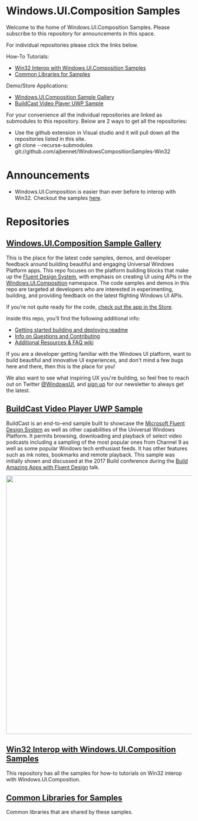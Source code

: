 # Windows.UI.Composition Samples
Welcome to the home of Windows.UI.Composition Samples. Please subscribe to this repository for announcements in this space. 

For individual repositories please click the links below. 

How-To Tutorials:
* [Win32 Interop with Windows.UI.Composition Samples](https://github.com/ajbennet/WindowsCompositionSamples-Win32)
* [Common Libraries for Samples](https://github.com/ajbennet/Common-WUC-Libraries)
  
Demo/Store Applications:
 * [Windows.UI.Composition Sample Gallery](https://github.com/Microsoft/WindowsCompositionSamples)
 * [BuildCast Video Player UWP Sample](https://github.com/Microsoft/BuildCast) 

For your convenience all the individual repositories are linked as submodules to this repository. Below are 2 ways to get all the repositories:

* Use the github extension in Visual studio and it will pull down all the repositories listed in this site. 
* git clone --recurse-submodules git://github.com/ajbennet/WindowsCompositionSamples-Win32

# Announcements

* Windows.UI.Composition is easier than ever before to interop with Win32. Checkout the samples [here](https://github.com/ajbennet/WindowsCompositionSamples-Win32). 

# Repositories

## [Windows.UI.Composition Sample Gallery](https://github.com/Microsoft/WindowsCompositionSamples)
This is the place for the latest code samples, demos, and developer feedback around building beautiful and engaging Universal Windows Platform apps.  This repo focuses on the platform building blocks that make up the [Fluent Design System](https://fluent.microsoft.com/), with emphasis on creating UI using APIs in the [Windows.UI.Composition](https://msdn.microsoft.com/en-us/library/windows/apps/windows.ui.composition.aspx) namespace. The code samples and demos in this repo are targeted at developers who are interested in experimenting, building, and providing feedback on the latest flighting Windows UI APIs.

If you’re not quite ready for the code, [check out the app in the Store](https://www.microsoft.com/store/productId/9N1H8CZHBPXB). 

Inside this repo, you’ll find the following additional info:

* [Getting started building and deploying readme](STARTUP.md)
* [Info on Questions and Contributing](CONTRIBUTING.md)
* [Additional Resources & FAQ wiki](https://github.com/Microsoft/WindowsCompositionSamples/wiki)

If you are a developer getting familiar with the Windows UI platform, want to build beautiful and innovative UI experiences, and don't mind a few bugs here and there, then this is the place for you!

We also want to see what inspiring UX you're building, so feel free to reach out on Twitter [@WindowsUI](https://twitter.com/windowsui), and [sign up](https://t.co/9vNiiBp2yJ) for our newsletter to always get the latest.

## [BuildCast Video Player UWP Sample](https://github.com/Microsoft/BuildCast) 
BuildCast is an end-to-end sample built to showcase the [Microsoft Fluent Design System](https://fluent.microsoft.com/) as well as other capabilities of the Universal Windows Platform. It permits browsing, downloading and playback of select video podcasts including a sampling of the most popular ones from Channel 9 as well as some popular Windows tech enthusiast feeds. It has other features such as ink notes, bookmarks and remote playback. This sample was initially shown and discussed at the 2017 Build conference during the [Build Amazing Apps with Fluent Design](https://channel9.msdn.com/Events/Build/2017/B8034) talk.  

<img src="https://github.com/Microsoft/BuildCast/blob/master/images/buildcast.png" width=700>

## [Win32 Interop with Windows.UI.Composition Samples](https://github.com/ajbennet/WindowsCompositionSamples-Win32)
This repository has all the samples for how-to tutorials on Win32 interop with Windows.UI.Composition. 

## [Common Libraries for Samples](https://github.com/ajbennet/Common-WUC-Libraries)
Common libraries that are shared by these samples. 



